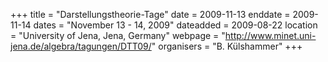 +++
title = "Darstellungstheorie-Tage"
date = 2009-11-13
enddate = 2009-11-14
dates = "November 13 - 14, 2009"
dateadded = 2009-08-22
location = "University of Jena, Jena, Germany"
webpage = "http://www.minet.uni-jena.de/algebra/tagungen/DTT09/"
organisers = "B. Külshammer"
+++
